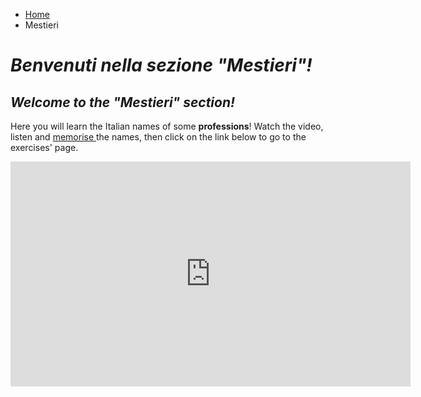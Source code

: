 <ul class="breadcrumb">
  <li><a href="index.html">Home</a></li>
  <li>Mestieri</li>
</ul>

<h1><i> Benvenuti nella sezione <strong>"Mestieri"</strong>!</i></h1>
<h2><i> Welcome to the <strong>"Mestieri"</strong> section!</i></h2>

<p>Here you will learn the Italian names of some <strong>professions</strong>! Watch the video, listen and <u> memorise </u> the names, then click on the link below to go to the exercises' page.<p>


<iframe width="640" height="360" src="https://www.youtube.com/embed/kMQzqHLBCSE?rel=0" frameborder="0" allow="autoplay; encrypted-media" allowfullscreen></iframe>
